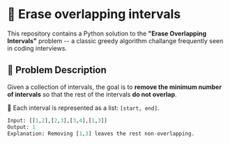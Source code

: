 # 🧠 Erase overlapping intervals

This repository contains
a Python
solution
to the **"Erase Overlapping Intervals"**
problem -- a classic
greedy
algorithm challange frequently seen in coding interviews.

## 🚀 Problem Description

Given a collection of intervals, the goal is to **remove the minimum number of intervals** so that the rest of the intervals **do not overlap**.

📌 Each interval is represented as a list: `[start, end]`.

```python
Input: [[1,2],[2,3],[3,4],[1,3]]
Output: 1
Explanation: Removing [1,3] leaves the rest non-overlapping.
```
